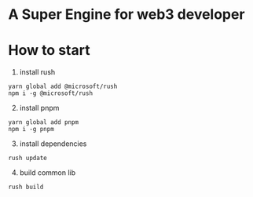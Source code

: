 # A Super Engine for web3 developer

# How to start
1. install rush
```
yarn global add @microsoft/rush
npm i -g @microsoft/rush
```
2. install pnpm
```
yarn global add pnpm
npm i -g pnpm
```
3. install dependencies
```
rush update
```
4. build common lib
```
rush build
```